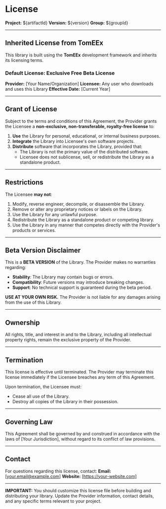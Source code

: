 # License

**Project:** ${artifactId}
**Version:** ${version}
**Group:** ${groupId}

---

## Inherited License from TomEEx

This library is built using the **TomEEx** development framework and inherits its licensing terms.

### Default License: Exclusive Free Beta License

**Provider:** [Your Name/Organization]
**Licensee:** Any user who downloads and uses this Library
**Effective Date:** [Current Year]

---

## Grant of License

Subject to the terms and conditions of this Agreement, the Provider grants the Licensee a **non-exclusive, non-transferable, royalty-free license** to:

1. **Use** the Library for personal, educational, or internal business purposes.
2. **Integrate** the Library into Licensee's own software projects.
3. **Distribute** software that incorporates the Library, provided that:
   - The Library is not the primary value of the distributed software.
   - Licensee does not sublicense, sell, or redistribute the Library as a standalone product.

---

## Restrictions

The Licensee **may not**:

1. Modify, reverse engineer, decompile, or disassemble the Library.
2. Remove or alter any proprietary notices or labels on the Library.
3. Use the Library for any unlawful purpose.
4. Redistribute the Library as a standalone product or competing library.
5. Use the Library in any manner that competes directly with the Provider's products or services.

---

## Beta Version Disclaimer

This is a **BETA VERSION** of the Library. The Provider makes no warranties regarding:

- **Stability**: The Library may contain bugs or errors.
- **Compatibility**: Future versions may introduce breaking changes.
- **Support**: No technical support is guaranteed during the beta period.

**USE AT YOUR OWN RISK.** The Provider is not liable for any damages arising from the use of this Library.

---

## Ownership

All rights, title, and interest in and to the Library, including all intellectual property rights, remain the exclusive property of the Provider.

---

## Termination

This license is effective until terminated. The Provider may terminate this license immediately if the Licensee breaches any term of this Agreement.

Upon termination, the Licensee must:
- Cease all use of the Library.
- Destroy all copies of the Library in their possession.

---

## Governing Law

This Agreement shall be governed by and construed in accordance with the laws of [Your Jurisdiction], without regard to its conflict of law provisions.

---

## Contact

For questions regarding this license, contact:
**Email:** [your.email@example.com]
**Website:** [https://your-website.com]

---

**IMPORTANT:** You should customize this license file before building and distributing your library. Update the Provider information, contact details, and any specific terms relevant to your project.
